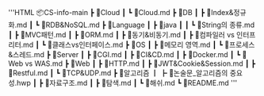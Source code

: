 '''HTML
📦CS-info-main
 ┣ 📂Cloud
 ┃ ┗ 📜Cloud.md
 ┣ 📂DB
 ┃ ┣ 📜Index&정규화.md
 ┃ ┗ 📜RDB&NoSQL.md
 ┣ 📂Language
 ┃ ┣ 📂java
 ┃ ┃ ┗ 📜String의 종류.md
 ┃ ┣ 📜MVC패턴.md
 ┃ ┣ 📜ORM.md
 ┃ ┣ 📜동기&비동기.md
 ┃ ┣ 📜컴파일러 vs 인터프리터.md
 ┃ ┗ 📜클래스vs인터페이스.md
 ┣ 📂OS
 ┃ ┣ 📜메모리 영역.md
 ┃ ┗ 📜프로세스&스레드.md
 ┣ 📂Server
 ┃ ┣ 📜CGI.md
 ┃ ┣ 📜CI&CD.md
 ┃ ┣ 📜Docker.md
 ┃ ┗ 📜Web vs WAS.md
 ┣ 📂Web
 ┃ ┣ 📜HTTP.md
 ┃ ┣ 📜JWT&Cookie&Session.md
 ┃ ┣ 📜Restful.md
 ┃ ┗ 📜TCP&UDP.md
 ┣ 📂알고리즘
 ┃ ┣ 📜논술문_알고리즘의 중요성.hwp
 ┃ ┣ 📜자료구조.md
 ┃ ┣ 📜탐색.md
 ┃ ┗ 📜해쉬.md
 ┗ 📜README.md
'''
